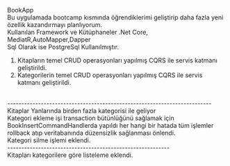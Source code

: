 BookApp</br>
Bu uygulamada bootcamp kısmında öğrendiklerimi geliştirip daha fazla yeni özellik kazandırmayı planlıyorum.</br>
Kullanılan Framework ve Kütüphaneler .Net Core, MediatR,AutoMapper,Dapper </br>
Sql Olarak ise PostgreSql Kullanılmıştır.</br>
1. Kitapların temel CRUD operasyonları yapılmış CQRS ile servis katmanı geliştirildi.
2. Kategorilerin temel CRUD operasyonları yapılmış CQRS ile servis katmanı geliştirildi.

<br>
-------------------------------------------------------------------------<br>
Kitaplar Yanlarında birden fazla kategorisi ile geliyor <br>
Kategori ekleme işi transaction bütünlüğünü sağlamak için BookInsertCommandHandlerda yapıldı her hangi bir hatada tüm işlemler rollback atıp veritabanında düzensizlik sağlanması önlendi.<br>
Kategori silme işlemi eklendi.<br>
----------------------------------------------------------<br>
Kitapları kategorilere göre listeleme eklendi.<br>
